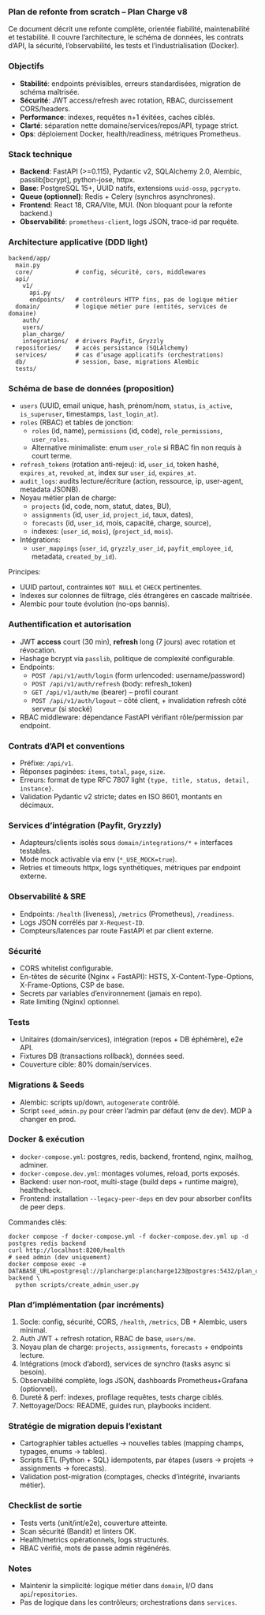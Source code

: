 ### Plan de refonte from scratch – Plan Charge v8

Ce document décrit une refonte complète, orientée fiabilité, maintenabilité et testabilité. Il couvre l’architecture, le schéma de données, les contrats d’API, la sécurité, l’observabilité, les tests et l’industrialisation (Docker).

### Objectifs
- **Stabilité**: endpoints prévisibles, erreurs standardisées, migration de schéma maîtrisée.
- **Sécurité**: JWT access/refresh avec rotation, RBAC, durcissement CORS/headers.
- **Performance**: indexes, requêtes n+1 évitées, caches ciblés.
- **Clarté**: séparation nette domaine/services/repos/API, typage strict.
- **Ops**: déploiement Docker, health/readiness, métriques Prometheus.

### Stack technique
- **Backend**: FastAPI (>=0.115), Pydantic v2, SQLAlchemy 2.0, Alembic, passlib[bcrypt], python-jose, httpx.
- **Base**: PostgreSQL 15+, UUID natifs, extensions `uuid-ossp`, `pgcrypto`.
- **Queue (optionnel)**: Redis + Celery (synchros asynchrones).
- **Frontend**: React 18, CRA/Vite, MUI. (Non bloquant pour la refonte backend.)
- **Observabilité**: `prometheus-client`, logs JSON, trace-id par requête.

### Architecture applicative (DDD light)
```
backend/app/
  main.py
  core/            # config, sécurité, cors, middlewares
  api/
    v1/
      api.py
      endpoints/   # contrôleurs HTTP fins, pas de logique métier
  domain/          # logique métier pure (entités, services de domaine)
    auth/
    users/
    plan_charge/
    integrations/  # drivers Payfit, Gryzzly
  repositories/    # accès persistance (SQLAlchemy)
  services/        # cas d’usage applicatifs (orchestrations)
  db/              # session, base, migrations Alembic
  tests/
```

### Schéma de base de données (proposition)
- `users` (UUID, email unique, hash, prénom/nom, `status`, `is_active`, `is_superuser`, timestamps, `last_login_at`).
- `roles` (RBAC) et tables de jonction:
  - `roles` (id, name), `permissions` (id, code), `role_permissions`, `user_roles`.
  - Alternative minimaliste: enum `user_role` si RBAC fin non requis à court terme.
- `refresh_tokens` (rotation anti-rejeu): id, `user_id`, token hashé, `expires_at`, `revoked_at`, index sur `user_id`, `expires_at`.
- `audit_logs`: audits lecture/écriture (action, ressource, ip, user-agent, metadata JSONB).
- Noyau métier plan de charge:
  - `projects` (id, code, nom, statut, dates, BU),
  - `assignments` (id, `user_id`, `project_id`, taux, dates),
  - `forecasts` (id, `user_id`, mois, capacité, charge, source),
  - indexes: (`user_id`, `mois`), (`project_id`, `mois`).
- Intégrations:
  - `user_mappings` (`user_id`, `gryzzly_user_id`, `payfit_employee_id`, metadata, `created_by_id`).

Principes:
- UUID partout, contraintes `NOT NULL` et `CHECK` pertinentes.
- Indexes sur colonnes de filtrage, clés étrangères en cascade maîtrisée.
- Alembic pour toute évolution (no-ops bannis).

### Authentification et autorisation
- JWT **access** court (30 min), **refresh** long (7 jours) avec rotation et révocation.
- Hashage bcrypt via `passlib`, politique de complexité configurable.
- Endpoints:
  - `POST /api/v1/auth/login` (form urlencoded: username/password)
  - `POST /api/v1/auth/refresh` (body: refresh_token)
  - `GET /api/v1/auth/me` (bearer) – profil courant
  - `POST /api/v1/auth/logout` – côté client, + invalidation refresh côté serveur (si stocké)
- RBAC middleware: dépendance FastAPI vérifiant rôle/permission par endpoint.

### Contrats d’API et conventions
- Préfixe: `/api/v1`.
- Réponses paginées: `items`, `total`, `page`, `size`.
- Erreurs: format de type RFC 7807 light `{type, title, status, detail, instance}`.
- Validation Pydantic v2 stricte; dates en ISO 8601, montants en décimaux.

### Services d’intégration (Payfit, Gryzzly)
- Adapteurs/clients isolés sous `domain/integrations/*` + interfaces testables.
- Mode mock activable via env (`*_USE_MOCK=true`).
- Retries et timeouts httpx, logs synthétiques, métriques par endpoint externe.

### Observabilité & SRE
- Endpoints: `/health` (liveness), `/metrics` (Prometheus), `/readiness`.
- Logs JSON corrélés par `X-Request-ID`.
- Compteurs/latences par route FastAPI et par client externe.

### Sécurité
- CORS whitelist configurable.
- En-têtes de sécurité (Nginx + FastAPI): HSTS, X-Content-Type-Options, X-Frame-Options, CSP de base.
- Secrets par variables d’environnement (jamais en repo).
- Rate limiting (Nginx) optionnel.

### Tests
- Unitaires (domain/services), intégration (repos + DB éphémère), e2e API.
- Fixtures DB (transactions rollback), données seed.
- Couverture cible: 80% domain/services.

### Migrations & Seeds
- Alembic: scripts up/down, `autogenerate` contrôlé.
- Script `seed_admin.py` pour créer l’admin par défaut (env de dev). MDP à changer en prod.

### Docker & exécution
- `docker-compose.yml`: postgres, redis, backend, frontend, nginx, mailhog, adminer.
- `docker-compose.dev.yml`: montages volumes, reload, ports exposés.
- Backend: user non-root, multi-stage (build deps + runtime maigre), healthcheck.
- Frontend: installation `--legacy-peer-deps` en dev pour absorber conflits de peer deps.

Commandes clés:
```
docker compose -f docker-compose.yml -f docker-compose.dev.yml up -d postgres redis backend
curl http://localhost:8200/health
# seed admin (dev uniquement)
docker compose exec -e DATABASE_URL=postgresql://plancharge:plancharge123@postgres:5432/plan_charge_v8 backend \
  python scripts/create_admin_user.py
```

### Plan d’implémentation (par incréments)
1) Socle: config, sécurité, CORS, `/health`, `/metrics`, DB + Alembic, users minimal.
2) Auth JWT + refresh rotation, RBAC de base, `users/me`.
3) Noyau plan de charge: `projects`, `assignments`, `forecasts` + endpoints lecture.
4) Intégrations (mock d’abord), services de synchro (tasks async si besoin).
5) Observabilité complète, logs JSON, dashboards Prometheus+Grafana (optionnel).
6) Dureté & perf: indexes, profilage requêtes, tests charge ciblés.
7) Nettoyage/Docs: README, guides run, playbooks incident.

### Stratégie de migration depuis l’existant
- Cartographier tables actuelles → nouvelles tables (mapping champs, typages, enums → tables).
- Scripts ETL (Python + SQL) idempotents, par étapes (users → projets → assignments → forecasts).
- Validation post-migration (comptages, checks d’intégrité, invariants métier).

### Checklist de sortie
- Tests verts (unit/int/e2e), couverture atteinte.
- Scan sécurité (Bandit) et linters OK.
- Health/metrics opérationnels, logs structurés.
- RBAC vérifié, mots de passe admin régénérés.

### Notes
- Maintenir la simplicité: logique métier dans `domain`, I/O dans `api`/`repositories`.
- Pas de logique dans les contrôleurs; orchestrations dans `services`.

